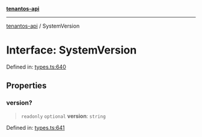 [**tenantos-api**](../README.md)

***

[tenantos-api](../globals.md) / SystemVersion

# Interface: SystemVersion

Defined in: [types.ts:640](https://github.com/shadmanZero/tenantos-api/blob/fe61944d7cb3ee6cc3061a8309e45287291cb501/src/types.ts#L640)

## Properties

### version?

> `readonly` `optional` **version**: `string`

Defined in: [types.ts:641](https://github.com/shadmanZero/tenantos-api/blob/fe61944d7cb3ee6cc3061a8309e45287291cb501/src/types.ts#L641)
